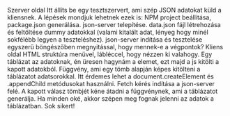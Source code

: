 

Szerver oldal
Itt állíts be egy tesztszervert, ami szép JSON adatokat küld a kliensnek. A lépések mondjuk lehetnek ezek is:
NPM project beállítása, package.json generálása.
json-server telepítése.
data.json fájl létrehozása és feltöltése dummy adatokkal (valami kitalált adat, lényeg hogy minél sokfélébb legyen a teszteléshez).
json-server indítása és tesztelése egyszerű böngészőben megnyitással, hogy mennek-e a végpontok?
Kliens oldal
HTML struktúra menüvel, lábléccel, hogy nézzen ki valahogy.
Egy táblázat az adatoknak, én üresen hagynám a <tbody></tbody> elemet, ezt majd a js kitölti a kapott adatokból.
Függvény, ami egy tömb alapján képes kitölteni a táblázatot adatsorokkal. Itt érdemes lehet a document.createElement és .appendChild metódusokat használni.
Fetch kérés indítása a json-server felé.
A kapott válasz tömbjét kéne átadni a függvénynek, ami a táblázatot generálja.
Ha minden oké, akkor szépen meg fognak jelenni az adatok a táblázatban.
Sok sikert!